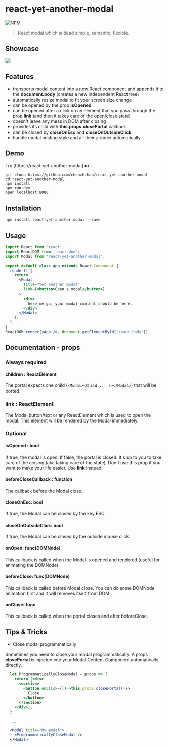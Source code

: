 # react-yet-another-modal
[![NPM](https://nodei.co/npm/react-yet-another-modal.png?downloads=true&downloadRank=true&stars=true)](https://nodei.co/npm/react-yet-another-modal/)

> React modal which is dead simple, semantic, flexible.

## Showcase
![](http://imgur.com/L7AmXs5.gif)
## Features

- transports modal content into a new React component and appends it to the **document.body** (creates a new independent React tree)
- automatically resize modal to fit your screen size change
- can be opened by the prop **isOpened**
- can be opened after a click on an element that you pass through the prop **link** (and then it takes care of the open/close state)
- doesn't leave any mess in DOM after closing
- provides its child with **this.props.closePortal** callback
- can be closed by **closeOnEsc** and **closeOnOutsideClick**
- handle modal nesting style and all their z-index automatically

## Demo

Try [https://react-yet-another-modal] **or**

```shell
git clone https://github.com/chenzhihao/react-yet-another-modal
cd react-yet-another-modal
npm install
npm run dev
open localhost:8080
```

## Installation

```shell
npm install react-yet-another-modal --save
```

## Usage
```jsx
import React from 'react';
import ReactDOM from 'react-dom';
import Modal from 'react-yet-another-modal';

export default class App extends React.Component {
  render() {
    return
      <Modal
        title="Yet another modal"
        link={<button>Open a modal</button>}
      >
        <div>
          here we go, your modal content should be here.
        </div>
      </Modal>
    );
  }
}
ReactDOM.render(<App />, document.getElementById('react-body'));
```
## Documentation - props

### Always required

#### children : ReactElement
The portal expects one child (`<Modal><Child ... /></Modal>`) that will be ported.

### link : ReactElement
The Modal button/text or any ReactElement which is used to open the modal. This element will be rendered by the Modal immediately.

### Optional

#### isOpened : bool
If true, the modal is open. If false, the portal is closed. It's up to you to take care of the closing (aka taking care of the state). Don't use this prop if you want to make your life easier. Use **link** instead!

#### beforeCloseCallback : function
The callback before the Modal close.

#### closeOnEsc: bool
If true, the Modal can be closed by the key ESC.

#### closeOnOutsideClick: bool
If true, the Modal can be closed by the outside mouse click.

#### onOpen: func(DOMNode)
This callback is called when the Modal is opened and rendered (useful for animating the DOMNode).

#### beforeClose: func(DOMNode)
This callback is called before Modal close. You can do some DOMNode animation first and it will removes itself from DOM.

#### onClose: func
This callback is called when the portal closes and after beforeClose.


## Tips & Tricks
- Close modal programmatically

Sometimes you need to close your modal programmatically.
A props **closePortal** is injected into your Modal Content Component automatically directly.

```jsx
  let ProgrammaticallyCloseModal = props => {
    return (<div>
      <section>
        <button onClick={()=>this.props.closePortal()}>
          Close
        </button>
      </section>
    </div>);
  }

  ...

  <Modal title="My modal">
    <ProgrammaticallyCloseModal />
  </Modal>
```
